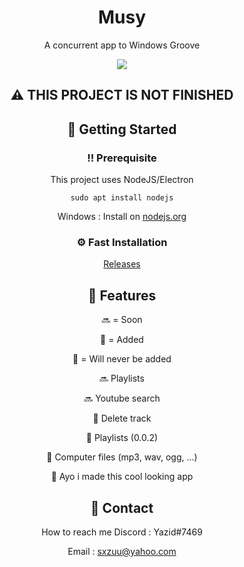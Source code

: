 <div align="center">


  <h1>Musy</h1>
  <p>
    A concurrent app to Windows Groove
  </p>
  <img src="https://i.imgur.com/ctlVo8y.png">


<!-- About the Project -->
## :warning: THIS PROJECT IS NOT FINISHED

<!-- Getting Started -->
## 	:toolbox: Getting Started

<!-- Prerequisites -->
### :bangbang: Prerequisite 

This project uses NodeJS/Electron

```sudo apt install nodejs```

Windows : Install on <a href="https://nodejs.org">nodejs.org</a>
<!-- Installation -->
### :gear: Fast Installation
<a href="https://github.com/0xSxZ/Musy/releases">Releases</a>
<!-- Features -->
## :dart: Features


🔜 = Soon

💚 = Added

🚫 = Will never be added



🔜 Playlists

🔜 Youtube search
  
  
💚 Delete track
  
💚 Playlists (0.0.2)
  
💚 Computer files (mp3, wav, ogg, ...)

💚 Ayo i made this cool looking app


<!-- Contact -->
## :handshake: Contact

How to reach me Discord : Yazid#7469 

Email :
 sxzuu@yahoo.com 
